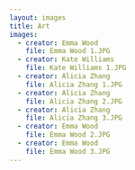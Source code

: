 ```yaml
---
layout: images
title: Art
images:
  - creator: Emma Wood
    file: Emma Wood 1.JPG
  - creator: Kate Williams
    file: Kate Williams 1.JPG
  - creator: Alicia Zhang
    file: Alicia Zhang 1.JPG
  - creator: Alicia Zhang
    file: Alicia Zhang 2.JPG
  - creator: Alicia Zhang
    file: Alicia Zhang 3.JPG
  - creator: Emma Wood
    file: Emma Wood 2.JPG
  - creator: Emma Wood
    file: Emma Wood 3.JPG
---
```

